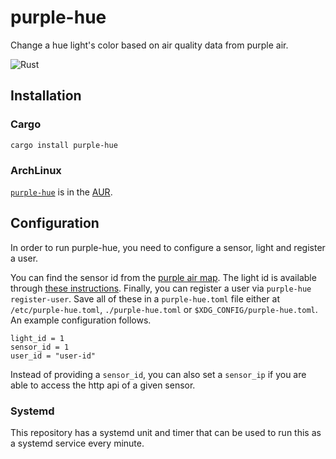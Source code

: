 # purple-hue
Change a hue light's color based on air quality data from purple air.

![Rust](https://github.com/apechimp/purple-hue/workflows/Rust/badge.svg)

## Installation

### Cargo
```
cargo install purple-hue
```

### ArchLinux

[`purple-hue`](https://aur.archlinux.org/packages/purple-hue/) is in the [AUR](https://wiki.archlinux.org/index.php/Arch_User_Repository#Installing_and_upgrading_packages).

## Configuration
In order to run purple-hue, you need to configure a sensor, light and register a user.

You can find the sensor id from the [purple air map](https://www.purpleair.com/map). The light id is available through [these instructions](https://developers.meethue.com/develop/get-started-2/#turning-a-light-on-and-off). Finally, you can register a user via `purple-hue register-user`. Save all of these in a `purple-hue.toml` file either at `/etc/purple-hue.toml`, `./purple-hue.toml` or `$XDG_CONFIG/purple-hue.toml`. An example configuration follows.
```
light_id = 1
sensor_id = 1
user_id = "user-id"
```

Instead of providing a `sensor_id`, you can also set a `sensor_ip` if you are able to access the http api of a given sensor.

### Systemd
This repository has a systemd unit and timer that can be used to run this as a systemd service every minute.
